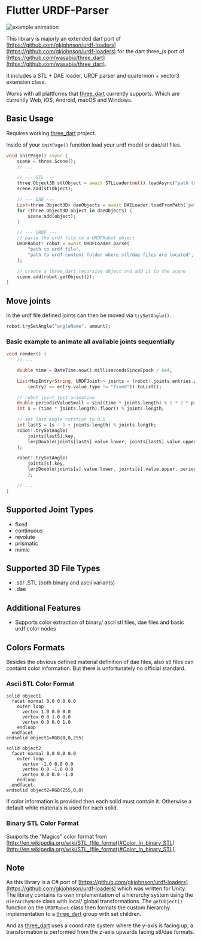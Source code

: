 # Flutter URDF-Parser

![example animation](data/animation.gif)


This library is majorly an extended dart port of [https://github.com/gkjohnson/urdf-loaders](https://github.com/gkjohnson/urdf-loaders) for the dart three_js port of [https://github.com/wasabia/three_dart](https://github.com/wasabia/three_dart).

It includes a STL + DAE loader, URDF parser and quaternion + vector3 extension class.

Works with all plattforms that [three_dart](https://github.com/wasabia/three_dart) currently supports. Which are currently Web, iOS, Android, macOS and Windows.

## Basic Usage
Requires working [three_dart](https://github.com/wasabia/three_dart) project.

Inside of your `initPage()` function load your urdf model or dae/stl files.

```dart
void initPage() async {
    scene = three.Scene();
    // ...

    // --- STL ---
    three.Object3D stlObject = await STLLoader(null).loadAsync("path to stl file");
    scene.add(stlObject);

    // --- DAE ---
    List<three.Object3D> daeObjects = await DAELoader.loadFromPath('path to dae file', []);
    for (three.Object3D object in daeObjects) {
        scene.add(object);
    }

    // --- URDF ---
    // parse the urdf file to a URDFRobot object
    URDFRobot? robot = await URDFLoader.parse(
        "path to urdf file",
        "path to urdf content folder where stl/dae files are located",
    );

    // create a three_dart recursive object and add it to the scene
    scene.add(robot.getObject());
}
```

## Move joints
In the urdf file defined joints can then be moved via `trySetAngle()`.
```dart
robot.trySetAngle("angleName", amount);
```

### Basic example to animate all available joints sequentially
```dart
void render() {
    // ...

    double time = DateTime.now().millisecondsSinceEpoch / 6e4;

    List<MapEntry<String, URDFJoint>> joints = (robot!.joints.entries.where(
        (entry) => entry.value.type != "fixed")).toList();

    // robot joint test animation
    double periodicValueSmall = sin((time * joints.length) % 1 * 2 * pi) / 2 + 0.5;
    int s = (time * joints.length).floor() % joints.length;

    // set last angle rotation to 0.5
    int lastS = (s - 1 + joints.length) % joints.length;
    robot!.trySetAngle(
        joints[lastS].key, 
        lerpDouble(joints[lastS].value.lower, joints[lastS].value.upper, 0.5)!,
    );

    robot!.trySetAngle(
        joints[s].key, 
        lerpDouble(joints[s].value.lower, joints[s].value.upper, periodicValueSmall)!,
        );

    // ...
}
```

## Supported Joint Types
 - fixed
 - continuous
 - revolute
 - prismatic
 - mimic

## Supported 3D File Types
 - .stl/ .STL (both binary and ascii variants)
 - .dae

## Additional Features
 - Supports color extraction of binary/ ascii stl files, dae files and basic urdf color nodes

## Colors Formats
Besides the obvious defined material definition of dae files, also stl files can containt color information. But there is unfortunately no official standard.

### Ascii STL Color Format
```
solid object1
  facet normal 0.0 0.0 0.0
    outer loop
      vertex 1.0 0.0 0.0
      vertex 0.0 1.0 0.0
      vertex 0.0 0.0 1.0
    endloop
  endfacet
endsolid object1=RGB(0,0,255)

solid object2
  facet normal 0.0 0.0 0.0
    outer loop
      vertex -1.0 0.0 0.0
      vertex 0.0 -1.0 0.0
      vertex 0.0 0.0 -1.0
    endloop
  endfacet
endsolid object2=RGB(255,0,0)
```

If color information is provided then each solid must contain it. Otherwise a default white materials is used for each solid.

### Binary STL Color Format
Suuports the "Magics" color format from [http://en.wikipedia.org/wiki/STL_(file_format)#Color_in_binary_STL](http://en.wikipedia.org/wiki/STL_(file_format)#Color_in_binary_STL).

<!-- Each triangle is represented by 50 bytes:
 - **Normal vector:** The first 12 bytes (three 32-bit floating point numbers) represent the normal vector of the triangle.
 - **Vertices:** The next 36 bytes (three sets of three 32-bit floating point numbers) represent the vertices of the triangle.
 - **Attribute byte count:** The last 2 bytes (an unsigned short integer) represent the attribute byte count. In standard binary STL files, this should be set to zero and ignored. However, for binary STL files with color, these 2 bytes can be used to store color information. -->

## Note
As this library is a C# port of [https://github.com/gkjohnson/urdf-loaders](https://github.com/gkjohnson/urdf-loaders) which was written for Unity.
The library contains its own implementation of a hierarchy system using the `HierarchyNode` class with local/ global transformations.
The `getObject()` function on the `URDFRobot` class then formats the custom hierarchy implementation to a [three_dart](https://github.com/wasabia/three_dart) group with set children.

And as [three_dart](https://github.com/wasabia/three_dart) uses a coordinate system where the y-axis is facing up, a transformation is performed from the z-axis upwards facing stl/dae formats.